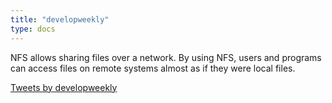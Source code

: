 ```yaml
---
title: "developweekly"
type: docs
---
```


NFS allows sharing files over a network. By using NFS, users and programs can access files on remote systems almost as if they were local files.

<a class="twitter-timeline" data-lang="en" data-width="100%" href="https://twitter.com/developweekly?ref_src=twsrc%5Etfw">Tweets by developweekly</a>
